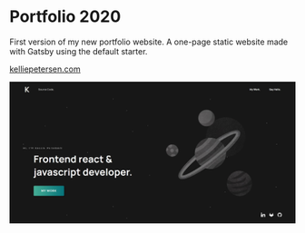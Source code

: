 # Portfolio 2020

First version of my new portfolio website. A one-page static website made with Gatsby using the default starter. 

[kelliepetersen.com](https://kelliepetersen.com/ "Portfolio website link")

[![Screenshot of Portfolio website](screenshot.jpg "Portfolio Website Screenshot")](https://kelliepetersen.com/ "Portfolio website Link")